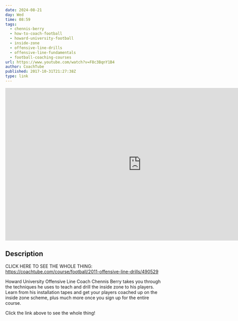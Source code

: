 ```yaml
---
date: 2024-08-21
day: Wed
time: 08:59
tags:
  - chennis-berry
  - how-to-coach-football
  - howard-university-football
  - inside-zone
  - offensive-line-drills
  - offensive-line-fundamentals
  - football-coaching-courses
url: https://www.youtube.com/watch?v=F8c3BqnY1B4
author: CoachTube
published: 2017-10-31T21:27:38Z
type: link
---
```


<iframe width="854" height="480" src="https://www.youtube.com/embed/F8c3BqnY1B4" frameborder="0" allowfullscreen></iframe>

## Description
CLICK HERE TO SEE THE WHOLE THING: https://coachtube.com/course/football/2011-offensive-line-drills/490529

Howard University Offensive Line Coach Chennis Berry takes you through the techniques he uses to teach and drill the inside zone to his players. Learn from his installation tapes and get your players coached up on the inside zone scheme, plus much more once you sign up for the entire course.

Click the link above to see the whole thing!